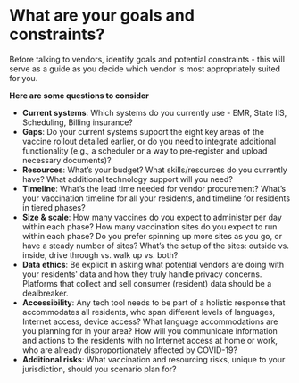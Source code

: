# What are your goals and constraints?

Before talking to vendors, identify goals and potential constraints - this will serve as a guide as you decide which vendor is most appropriately suited for you. 

**Here are some questions to consider**

* **Current systems**: Which systems do you currently use - EMR, State IIS, Scheduling, Billing insurance?
* **Gaps**: Do your current systems support the eight key areas of the vaccine rollout detailed earlier, or do you need to integrate additional functionality \(e.g., a scheduler or a way to pre-register and upload necessary documents\)?
* **Resources**: What’s your budget? What skills/resources do you currently have? What additional technology support will you need? 
* **Timeline**: What’s the lead time needed for vendor procurement? What’s your vaccination timeline for all your residents, and timeline for residents in tiered phases?
* **Size &** **scale**: How many vaccines do you expect to administer per day within each phase? How many vaccination sites do you expect to run within each phase? Do you prefer spinning up more sites as you go, or have a steady number of sites? What’s the setup of the sites: outside vs. inside, drive through vs. walk up vs. both? 
* **Data ethics**: Be explicit in asking what potential vendors are doing with your residents' data and how they truly handle privacy concerns. Platforms that collect and sell consumer \(resident\) data should be a dealbreaker.
* **Accessibility**: Any tech tool needs to be part of a holistic response that accommodates all residents, who span different levels of languages, Internet access, device access? What language accommodations are you planning for in your area? How will you communicate information and actions to the residents with no Internet access at home or work, who are already disproportionately affected by COVID-19?
* **Additional risks**: What vaccination and resourcing risks, unique to your jurisdiction, should you scenario plan for?

